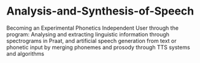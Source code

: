 # Analysis-and-Synthesis-of-Speech
Becoming an Experimental Phonetics Independent User through the program: Analysing and extracting linguistic information through spectrograms in Praat, and artificial speech generation from text or phonetic input by merging phonemes and prosody through TTS systems and algorithms
